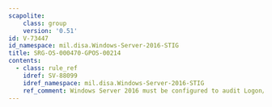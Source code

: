 ```yaml
---
scapolite:
    class: group
    version: '0.51'
id: V-73447
id_namespace: mil.disa.Windows-Server-2016-STIG
title: SRG-OS-000470-GPOS-00214
contents:
  - class: rule_ref
    idref: SV-88099
    idref_namespace: mil.disa.Windows-Server-2016-STIG
    ref_comment: Windows Server 2016 must be configured to audit Logon/Logof ...
---
```


